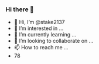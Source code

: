 ### Hi there 👋
- 👋 Hi, I’m @stake2137
- 👀 I’m interested in ...
- 🌱 I’m currently learning ...
- 💞️ I’m looking to collaborate on ...
- 📫 How to reach me ...
- 78
<!--
**Themanhdh/themanhdh** is a ✨ _special_ ✨ repository because its `README.md` (this file) appears on your GitHub profile.


